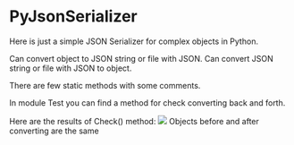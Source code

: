 # PyJsonSerializer

Here is just a simple JSON Serializer for complex objects in Python.

Can convert object to JSON string or file with JSON.
Can convert JSON string or file with JSON to object.

There are few static methods with some comments.


In module Test you can find a method for check converting back and forth.

Here are the results of Check() method:
![](https://user-images.githubusercontent.com/15580474/54884592-09e28300-4e84-11e9-82ea-2a51464d3c3f.png)
Objects before and after converting are the same
